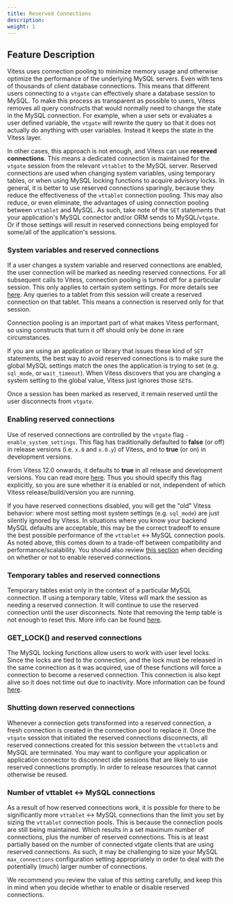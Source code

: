 ```yaml
---
title: Reserved Connections
description:
weight: 1
---
```


## Feature Description

Vitess uses connection pooling to minimize memory usage and otherwise
optimize the performance of the underlying MySQL servers. Even with 
tens of thousands of client database connections. This means that
different users connecting to a `vtgate` can effectively share a
database session to MySQL. To make this process as transparent as possible
to users, Vitess removes all query constructs that would normally
need to change the state in the MySQL connection. For example, when a user 
sets or evaluates a user defined variable, the `vtgate` will rewrite the query 
so that it does not actually do anything with user variables. Instead it keeps 
the state in the Vitess layer.

In other cases, this approach is not enough, and Vitess can use 
**reserved connections**. This means a dedicated connection is maintained for 
the `vtgate` session from the relevant `vttablet` to the MySQL server. Reserved 
connections are used when changing system variables, using temporary tables, 
or when using MySQL locking functions to acquire advisory locks. In general, it 
is better to use reserved connections sparingly, because they reduce the 
effectiveness of the `vttablet` connection pooling. This may also reduce, or even 
eliminate, the advantages of using connection pooling between `vttablet` and 
MySQL. As such, take note of the `SET` statements that your application's 
MySQL connector and/or ORM sends to MySQL/`vtgate`. Or if those settings will
result in reserved connections being employed for some/all of the application's
sessions.

### System variables and reserved connections

If a user changes a system variable and reserved connections are enabled, 
the user connection will be marked as needing reserved connections.
For all subsequent calls to Vitess, connection pooling is turned off for
a particular session. This only applies to certain system settings. For more
details see [here](../set-stmt). Any queries to a
tablet from this session will create a reserved connection on that tablet. This 
means a connection is reserved only for that session.

Connection pooling is an important part of what makes Vitess performant, so
using constructs that turn it off should only be done in rare circumstances.

If you are using an application or library that issues these kind of `SET`
statements, the best way to avoid reserved connections is to make sure the
global MySQL settings match the ones the application is trying to set (e.g.
`sql_mode`, or `wait_timeout`). When Vitess discovers that you are changing
a system setting to the global value, Vitess just ignores those `SET`s.

Once a session has been marked as reserved, it remain reserved until the user
disconnects from `vtgate`.

### Enabling reserved connections

Use of reserved connections are controlled by the `vtgate` flag
`-enable_system_settings`.  This flag has traditionally defaulted to **false**
(or off) in release versions (i.e. `x.0` and `x.0.y`) of Vitess, and to
**true** (or on) in development versions. 

From Vitess 12.0 onwards, it defaults to **true** in all release and 
development versions. You can read more [here](https://github.com/vitessio/vitess/issues/9125). 
Thus you should specify this flag explicitly, so you are sure whether
it is enabled or not, independent of which Vitess release/build/version
you are running.

If you have reserved connections disabled, you will get the "old" Vitess behavior:
where most setting most system settings (e.g. `sql_mode`) are just silently
ignored by Vitess. In situations where you know your backend MySQL defaults
are acceptable, this may be the correct tradeoff to ensure the best possible
performance of the `vttablet` <-> MySQL connection pools. As noted above,
this comes down to a trade-off between compatibility and
performance/scalability. You should also review [this section](#number-of-vttablet---mysql-connections)
when deciding on whether or not to enable reserved connections.

### Temporary tables and reserved connections

Temporary tables exist only in the context of a particular MySQL connection.
If using a temporary table, Vitess will mark the session as needing a
reserved connection. It will continue to use the reserved connection
until the user disconnects. Note that removing the temp table is not enough to reset this.
More info can be found [here](../../../compatibility/mysql-compatibility/#temporary-tables).

### GET_LOCK() and reserved connections

The MySQL locking functions allow users to work with user level locks. Since
the locks are tied to the connection, and the lock must be released in the
same connection as it was acquired, use of these functions will force a
connection to become a reserved connection. This connection is also kept alive
so it does not time out due to inactivity.  More information can be found
[here](../locking-functions/).

### Shutting down reserved connections

Whenever a connection gets transformed into a reserved connection, a fresh
connection is created in the connection pool to replace it. Once the `vtgate`
session that initiated the reserved connections disconnects, all reserved
connections created for this session between the `vttablet`s and MySQL
are terminated. You may want to configure your application or application 
connector to disconnect idle sessions that are likely to use
reserved connections promptly. In order to release resources that cannot
otherwise be reused.

### Number of vttablet <-> MySQL connections

As a result of how reserved connections work, it is possible for there
to be significantly more `vttablet` <-> MySQL connections than the limit you
set by sizing the `vttablet` connection pools. This is because the connection
pools are still being maintained. Which results in a set maximum number of
connections, plus the number of reserved connections. This is at
least partially based on the number of connected vtgate clients that are using
reserved connections. As such, it may be challenging to size your MySQL
`max_connections` configuration setting appropriately in order to deal with the
potentially (much) larger number of connections.

We recommend you review the value of this setting carefully, and keep this
in mind when you decide whether to enable or disable reserved connections.
